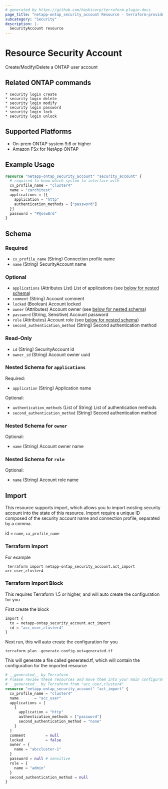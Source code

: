 ```yaml
---
# generated by https://github.com/hashicorp/terraform-plugin-docs
page_title: "netapp-ontap_security_account Resource - terraform-provider-netapp-ontap"
subcategory: "Security"
description: |-
  SecurityAccount resource
---
```


# Resource Security Account

Create/Modify/Delete a ONTAP user account

## Related ONTAP commands

```commandline
* security login create
* security login delete
* security login modify
* security login password
* security login lock
* security login unlock
```

## Supported Platforms

* On-prem ONTAP system 9.6 or higher
* Amazon FSx for NetApp ONTAP

## Example Usage

```terraform
resource "netapp-ontap_security_account" "security_account" {
  # required to know which system to interface with
  cx_profile_name = "cluster4"
  name = "carchitest"
  applications = [{
    application = "http"
    authentication_methods = ["password"]
  }]
  password = "P@ssw0rd"
}

```

<!-- schema generated by tfplugindocs -->
## Schema

### Required

- `cx_profile_name` (String) Connection profile name
- `name` (String) SecurityAccount name

### Optional

- `applications` (Attributes List) List of applications (see [below for nested schema](#nestedatt--applications))
- `comment` (String) Account comment
- `locked` (Boolean) Account locked
- `owner` (Attributes) Account owner (see [below for nested schema](#nestedatt--owner))
- `password` (String, Sensitive) Account password
- `role` (Attributes) Account role (see [below for nested schema](#nestedatt--role))
- `second_authentication_method` (String) Second authentication method

### Read-Only

- `id` (String) SecurityAccount id
- `owner_id` (String) Account owner uuid

<a id="nestedatt--applications"></a>

### Nested Schema for `applications`

Required:

- `application` (String) Application name

Optional:

- `authentication_methods` (List of String) List of authentication methods
- `second_authentication_method` (String) Second authentication method

<a id="nestedatt--owner"></a>

### Nested Schema for `owner`

Optional:

- `name` (String) Account owner name

<a id="nestedatt--role"></a>

### Nested Schema for `role`

Optional:

- `name` (String) Account role name

## Import

This resource supports import, which allows you to import existing security account into the state of this resource.
Import require a unique ID composed of the security account name and connection profile, separated by a comma.

id = `name`, `cx_profile_name`

### Terraform Import

 For example

 ```shell
  terraform import netapp-ontap_security_account.act_import acc_user,cluster4
 ```

### Terraform Import Block

This requires Terraform 1.5 or higher, and will auto create the configuration for you

First create the block

```terraform
import {
  to = netapp-ontap_security_account.act_import
  id = "acc_user,cluster4"
}
```

Next run, this will auto create the configuration for you

```shell
terraform plan -generate-config-out=generated.tf
```

This will generate a file called generated.tf, which will contain the configuration for the imported resource

```terraform
# __generated__ by Terraform
# Please review these resources and move them into your main configuration files.
# __generated__ by Terraform from "acc_user,cluster4"
resource "netapp-ontap_security_account" "act_import" {
  cx_profile_name = "cluster4"
  name       = "acc_user"
  applications = [
    {
      application = "http"
      authentication_methods = ["password"]
      second_authentication_method = "none"
    }
  ]
  comment         = null
  locked          = false
  owner = {
    name = "abccluster-1"
  }
  password = null # sensitive
  role = {
    name = "admin"
  }
  second_authentication_method = null
}
```
